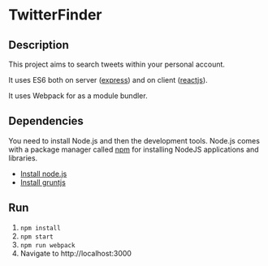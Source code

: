 # TwitterFinder

## Description

This project aims to search tweets within your personal account.

It uses ES6 both on server ([express](http://expressjs.com/)) and on client ([reactjs](https://facebook.github.io/react/)).

It uses Webpack for as a module bundler.

## Dependencies

You need to install Node.js and then the development tools. Node.js comes with a package manager called [npm](http://npmjs.org) for installing NodeJS applications and libraries.

* [Install node.js](http://nodejs.org/download/)
* [Install gruntjs](http://gruntjs.com/)


## Run

1. `npm install`
2. `npm start`
3. `npm run webpack`
4. Navigate to http://localhost:3000
